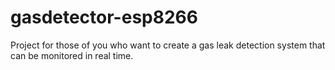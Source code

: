 # gasdetector-esp8266
Project for those of you who want to create a gas leak detection system that can be monitored in real time.
